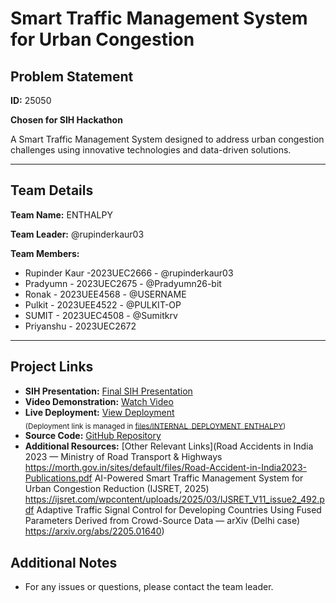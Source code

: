 # Smart Traffic Management System for Urban Congestion

## Problem Statement
**ID:** 25050

**Chosen for SIH Hackathon**

A Smart Traffic Management System designed to address urban congestion challenges using innovative technologies and data-driven solutions.

---

## Team Details

**Team Name:** ENTHALPY

**Team Leader:** @rupinderkaur03

**Team Members:**

- Rupinder Kaur -2023UEC2666 - @rupinderkaur03
- Pradyumn - 2023UEC2675 - @Pradyumn26-bit
- Ronak - 2023UEE4568 - @USERNAME
- Pulkit - 2023UEE4522 - @PULKIT-OP
- SUMIT - 2023UEC4508 - @Sumitkrv
- Priyanshu - 2023UEC2672 


---

## Project Links

- **SIH Presentation:** [Final SIH Presentation](https://github.com/Pragylucky/SIH/blob/main/files/INTERNAL_PPT_ENTHALPY.pdf.pdf)
- **Video Demonstration:** [Watch Video](https://www.youtube.com/watch?v=X4tlvvBoalc)
- **Live Deployment:** [View Deployment](verdant-klepon-a9ab63.netlify.app)  
  <sub>(Deployment link is managed in [files/INTERNAL_DEPLOYMENT_ENTHALPY](./files/INTERNAL_DEPLOYMENT_ENTHALPY))</sub>
- **Source Code:** [GitHub Repository](https://github.com/Pragylucky/SIH)
- **Additional Resources:** [Other Relevant Links](Road Accidents in India 2023 — Ministry of Road Transport & Highways https://morth.gov.in/sites/default/files/Road-Accident-in-India2023-Publications.pdf AI-Powered Smart Traffic Management System for Urban Congestion Reduction (IJSRET, 2025) https://ijsret.com/wpcontent/uploads/2025/03/IJSRET_V11_issue2_492.pdf Adaptive Traffic Signal Control for Developing Countries Using Fused Parameters Derived from Crowd-Source Data — arXiv (Delhi case) https://arxiv.org/abs/2205.01640)

## Additional Notes

- For any issues or questions, please contact the team leader.
